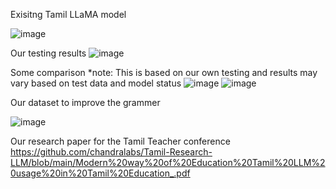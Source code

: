 Exisitng Tamil LLaMA model

![image](https://github.com/chandralabs/Tamil-Research-LLM/assets/138362415/bafa2454-2936-4cd4-b9f7-43d54a7f3aa6)

Our testing results
![image](https://github.com/chandralabs/Tamil-Research-LLM/assets/138362415/477e227f-d146-4e75-87eb-1ae609696ba1)

Some comparison *note: This is based on our own testing and results may vary based on test data and model status
![image](https://github.com/chandralabs/Tamil-Research-LLM/assets/138362415/ab80172d-95c0-4fd7-bae7-859606742c6d)
![image](https://github.com/chandralabs/Tamil-Research-LLM/assets/138362415/629e4a16-a875-4586-9359-fcd749336811)



Our dataset to improve the grammer 

![image](https://github.com/chandralabs/Tamil-Research-LLM/assets/138362415/b3c0e985-6d5e-4b6f-ae2b-9031b7e33828)

Our research paper for the Tamil Teacher conference
https://github.com/chandralabs/Tamil-Research-LLM/blob/main/Modern%20way%20of%20Education%20Tamil%20LLM%20usage%20in%20Tamil%20Education_.pdf


